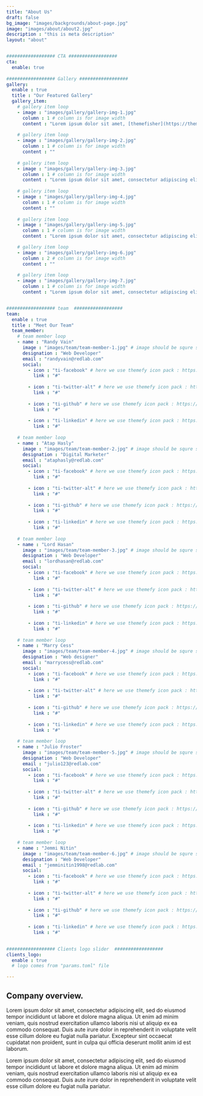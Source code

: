 ```yaml
---
title: "About Us"
draft: false
bg_image: "images/backgrounds/about-page.jpg"
image: "images/about/about2.jpg"
description : "this is meta description"
layout: "about"


################## CTA ##################
cta:
  enable: true
 
################## Gallery ##################
gallery:
  enable : true
  title : "Our Featured Gallery"
  gallery_item:
    # gallery item loop
    - image : "images/gallery/gallery-img-1.jpg"
      column : 1 # column is for image width
      content : "Lorem ipsum dolor sit amet, [themefisher](https://themefisher.com) consectetur adipiscing elit, sed do eiusmod tempor incididunt ut labore et dolore magna aliqua"
      
    # gallery item loop
    - image : "images/gallery/gallery-img-2.jpg"
      column : 1 # column is for image width
      content : ""
      
    # gallery item loop
    - image : "images/gallery/gallery-img-3.jpg"
      column : 1 # column is for image width
      content : "Lorem ipsum dolor sit amet, consectetur adipiscing elit, sed do eiusmod tempor incididunt ut labore et dolore magna aliqua"
      
    # gallery item loop
    - image : "images/gallery/gallery-img-4.jpg"
      column : 1 # column is for image width
      content : ""
      
    # gallery item loop
    - image : "images/gallery/gallery-img-5.jpg"
      column : 1 # column is for image width
      content : "Lorem ipsum dolor sit amet, consectetur adipiscing elit, sed do eiusmod tempor incididunt ut labore et dolore magna aliqua"

    # gallery item loop
    - image : "images/gallery/gallery-img-6.jpg"
      column : 2 # column is for image width
      content : ""
      
    # gallery item loop
    - image : "images/gallery/gallery-img-7.jpg"
      column : 1 # column is for image width
      content : "Lorem ipsum dolor sit amet, consectetur adipiscing elit, sed do eiusmod tempor incididunt ut labore et dolore magna aliqua"


################## team  ##################
team:
  enable : true
  title : "Meet Our Team"
  team_member:
    # team member loop
    - name : "Randy Vain"
      image : "images/team/team-member-1.jpg" # image should be squre size
      designation : "Web Developer"
      email : "randyvain@redlab.com"
      social:
        - icon : "ti-facebook" # here we use themefy icon pack : https://themify.me/themify-icons
          link : "#"
          
        - icon : "ti-twitter-alt" # here we use themefy icon pack : https://themify.me/themify-icons
          link : "#"
          
        - icon : "ti-github" # here we use themefy icon pack : https://themify.me/themify-icons
          link : "#"
          
        - icon : "ti-linkedin" # here we use themefy icon pack : https://themify.me/themify-icons
          link : "#"
          
    # team member loop
    - name : "Atap Hasly"
      image : "images/team/team-member-2.jpg" # image should be squre size
      designation : "Digital Marketer"
      email : "ataphasly@redlab.com"
      social:
        - icon : "ti-facebook" # here we use themefy icon pack : https://themify.me/themify-icons
          link : "#"
          
        - icon : "ti-twitter-alt" # here we use themefy icon pack : https://themify.me/themify-icons
          link : "#"
          
        - icon : "ti-github" # here we use themefy icon pack : https://themify.me/themify-icons
          link : "#"
          
        - icon : "ti-linkedin" # here we use themefy icon pack : https://themify.me/themify-icons
          link : "#"
          
    # team member loop
    - name : "Lord Hasan"
      image : "images/team/team-member-3.jpg" # image should be squre size
      designation : "Web Developer"
      email : "lordhasan@redlab.com"
      social:
        - icon : "ti-facebook" # here we use themefy icon pack : https://themify.me/themify-icons
          link : "#"
          
        - icon : "ti-twitter-alt" # here we use themefy icon pack : https://themify.me/themify-icons
          link : "#"
          
        - icon : "ti-github" # here we use themefy icon pack : https://themify.me/themify-icons
          link : "#"
          
        - icon : "ti-linkedin" # here we use themefy icon pack : https://themify.me/themify-icons
          link : "#"
          
    # team member loop
    - name : "Marry Cess"
      image : "images/team/team-member-4.jpg" # image should be squre size
      designation : "Web designer"
      email : "marrycess@redlab.com"
      social:
        - icon : "ti-facebook" # here we use themefy icon pack : https://themify.me/themify-icons
          link : "#"
          
        - icon : "ti-twitter-alt" # here we use themefy icon pack : https://themify.me/themify-icons
          link : "#"
          
        - icon : "ti-github" # here we use themefy icon pack : https://themify.me/themify-icons
          link : "#"
          
        - icon : "ti-linkedin" # here we use themefy icon pack : https://themify.me/themify-icons
          link : "#"
          
    # team member loop
    - name : "Julio Froster"
      image : "images/team/team-member-5.jpg" # image should be squre size
      designation : "Web Developer"
      email : "julio123@redlab.com"
      social:
        - icon : "ti-facebook" # here we use themefy icon pack : https://themify.me/themify-icons
          link : "#"
          
        - icon : "ti-twitter-alt" # here we use themefy icon pack : https://themify.me/themify-icons
          link : "#"
          
        - icon : "ti-github" # here we use themefy icon pack : https://themify.me/themify-icons
          link : "#"
          
        - icon : "ti-linkedin" # here we use themefy icon pack : https://themify.me/themify-icons
          link : "#"
          
    # team member loop
    - name : "Jemmi Nitin"
      image : "images/team/team-member-6.jpg" # image should be squre size
      designation : "Web Developer"
      email : "jemminitin1998@redlab.com"
      social:
        - icon : "ti-facebook" # here we use themefy icon pack : https://themify.me/themify-icons
          link : "#"
          
        - icon : "ti-twitter-alt" # here we use themefy icon pack : https://themify.me/themify-icons
          link : "#"
          
        - icon : "ti-github" # here we use themefy icon pack : https://themify.me/themify-icons
          link : "#"
          
        - icon : "ti-linkedin" # here we use themefy icon pack : https://themify.me/themify-icons
          link : "#"
          

################## Clients logo slider  ##################
clients_logo:
  enable : true
  # logo comes from "params.toml" file

---
```


## Company overview.

Lorem ipsum dolor sit amet, consectetur adipiscing elit, sed do eiusmod tempor incididunt ut labore et dolore magna aliqua. Ut enim ad minim veniam, quis nostrud exercitation ullamco laboris nisi ut aliquip ex ea commodo consequat. Duis aute irure dolor in reprehenderit in voluptate velit esse cillum dolore eu fugiat nulla pariatur. Excepteur sint occaecat cupidatat non proident, sunt in culpa qui officia deserunt mollit anim id est laborum.

Lorem ipsum dolor sit amet, consectetur adipiscing elit, sed do eiusmod tempor incididunt ut labore et dolore magna aliqua. Ut enim ad minim veniam, quis nostrud exercitation ullamco laboris nisi ut aliquip ex ea commodo consequat. Duis aute irure dolor in reprehenderit in voluptate velit esse cillum dolore eu fugiat nulla pariatur.